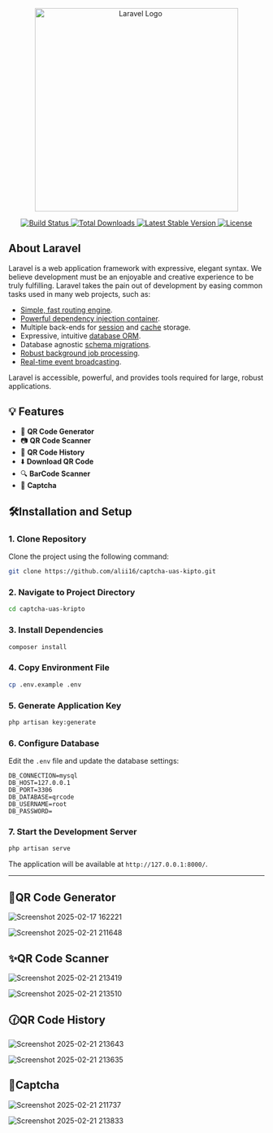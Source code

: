 <p align="center">
  <a href="https://laravel.com" target="_blank">
    <img src="https://raw.githubusercontent.com/laravel/art/master/logo-lockup/5%20SVG/2%20CMYK/1%20Full%20Color/laravel-logolockup-cmyk-red.svg" width="400" alt="Laravel Logo">
  </a>
</p>

<p align="center">
  <a href="https://github.com/laravel/framework/actions">
    <img src="https://github.com/laravel/framework/workflows/tests/badge.svg" alt="Build Status">
  </a>
  <a href="https://packagist.org/packages/laravel/framework">
    <img src="https://img.shields.io/packagist/dt/laravel/framework" alt="Total Downloads">
  </a>
  <a href="https://packagist.org/packages/laravel/framework">
    <img src="https://img.shields.io/packagist/v/laravel/framework" alt="Latest Stable Version">
  </a>
  <a href="https://packagist.org/packages/laravel/framework">
    <img src="https://img.shields.io/packagist/l/laravel/framework" alt="License">
  </a>
</p>

## About Laravel

Laravel is a web application framework with expressive, elegant syntax. We believe development must be an enjoyable and creative experience to be truly fulfilling. Laravel takes the pain out of development by easing common tasks used in many web projects, such as:

- [Simple, fast routing engine](https://laravel.com/docs/routing).
- [Powerful dependency injection container](https://laravel.com/docs/container).
- Multiple back-ends for [session](https://laravel.com/docs/session) and [cache](https://laravel.com/docs/cache) storage.
- Expressive, intuitive [database ORM](https://laravel.com/docs/eloquent).
- Database agnostic [schema migrations](https://laravel.com/docs/migrations).
- [Robust background job processing](https://laravel.com/docs/queues).
- [Real-time event broadcasting](https://laravel.com/docs/broadcasting).

Laravel is accessible, powerful, and provides tools required for large, robust applications.

## 💡 Features

- 📱 **QR Code Generator**
- 📷 **QR Code Scanner**
- 📝 **QR Code History**
- ⬇️ **Download QR Code**
- 🔍 **BarCode Scanner**
- 🤖 **Captcha**

## 🛠️Installation and Setup

### 1. Clone Repository
Clone the project using the following command:

```sh
git clone https://github.com/alii16/captcha-uas-kipto.git
```

### 2. Navigate to Project Directory

```sh
cd captcha-uas-kripto
```

### 3. Install Dependencies

```sh
composer install
```

### 4. Copy Environment File

```sh
cp .env.example .env
```

### 5. Generate Application Key

```sh
php artisan key:generate
```

### 6. Configure Database
Edit the `.env` file and update the database settings:

```
DB_CONNECTION=mysql
DB_HOST=127.0.0.1
DB_PORT=3306
DB_DATABASE=qrcode
DB_USERNAME=root
DB_PASSWORD=
```

### 7. Start the Development Server

```sh
php artisan serve
```

The application will be available at `http://127.0.0.1:8000/`.

---

## 🚀QR Code Generator

![Screenshot 2025-02-17 162221](https://github.com/user-attachments/assets/c58ae3ec-1614-4a4d-a9cf-f19568e58ad0)

![Screenshot 2025-02-21 211648](https://github.com/user-attachments/assets/0d40e585-1783-4efe-ab00-09497f5c10d8)

## ✨QR Code Scanner

![Screenshot 2025-02-21 213419](https://github.com/user-attachments/assets/0a8955e5-a023-4560-9593-e866ff7b0eb7)

![Screenshot 2025-02-21 213510](https://github.com/user-attachments/assets/f9600dde-378c-425b-8a48-5283a073db4c)

## 🕜QR Code History

![Screenshot 2025-02-21 213643](https://github.com/user-attachments/assets/01b6f055-826f-41c3-b02c-f08db8677b97)

![Screenshot 2025-02-21 213635](https://github.com/user-attachments/assets/f55e6903-23a7-4644-91ce-8b8bb377212a)

## 🤖Captcha

![Screenshot 2025-02-21 211737](https://github.com/user-attachments/assets/fa21500a-c2b9-486a-a3e5-431d9f34ce29)

![Screenshot 2025-02-21 213833](https://github.com/user-attachments/assets/ab81cc3d-3df5-4008-9632-981486928ee2)

